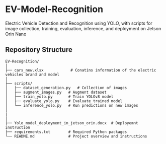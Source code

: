 # EV-Model-Recognition
Electric Vehicle Detection and Recognition using YOLO, with scripts for image collection, training, evaluation, inference, and deployment on Jetson Orin Nano


##  Repository Structure

```plaintext
EV-Recognition/
│
├── cars_new.xlsx            # Conatins information of the electric vehicles brand and model
│
├── scripts/                
│   ├── dataset_generation.py   # Collection of images
│   ├── augment_images.py   # Augment dataset
│   ├── train_yolo.py       # Train YOLOv8 model
│   ├── evaluate_yolo.py    # Evaluate trained model
│   └── inference_yolo.py   # Run predictions on new images
│
|              
│      
├── Yolo_model_deployment_in_jetson_orin.docx  # Deployemnt instruction
├── requirements.txt        # Required Python packages
└── README.md               # Project overview and instructions
